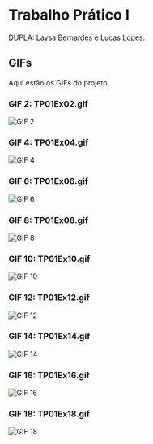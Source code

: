 # Trabalho Prático I

DUPLA: Laysa Bernardes e Lucas Lopes. 

## GIFs

Aqui estão os GIFs do projeto:

### GIF 2: TP01Ex02.gif
![GIF 2](VIDEOS/TP01Ex02.gif)

### GIF 4: TP01Ex04.gif
![GIF 4](VIDEOS/TP01Ex04.gif)

### GIF 6: TP01Ex06.gif
![GIF 6](VIDEOS/TP01Ex06.gif)

### GIF 8: TP01Ex08.gif
![GIF 8](VIDEOS/TP01Ex08.gif)

### GIF 10: TP01Ex10.gif
![GIF 10](VIDEOS/TP01Ex10.gif)

### GIF 12: TP01Ex12.gif
![GIF 12](VIDEOS/TP01Ex12.gif)

### GIF 14: TP01Ex14.gif
![GIF 14](VIDEOS/TP01Ex14.gif)

### GIF 16: TP01Ex16.gif
![GIF 16](VIDEOS/TP01Ex16.gif)

### GIF 18: TP01Ex18.gif
![GIF 18](VIDEOS/TP01Ex18.gif)



